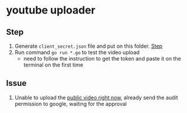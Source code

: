 # youtube uploader

## Step
1. Generate `client_secret.json` file and put on this folder. [Step](https://developers.google.com/youtube/v3/quickstart/go?hl=zh-tw#step_1_turn_on_the)
2. Run command `go run *.go` to test the video upload 
   - need to follow the instruction to get the token and paste it on the terminal on the first time



## Issue
1. Unable to upload the [public video right now](https://stackoverflow.com/questions/72085850/ensure-that-video-uploaded-through-api-in-youtube-is-public-not-marked-as-priva), already send the audit permission to google, waiting for the approval
